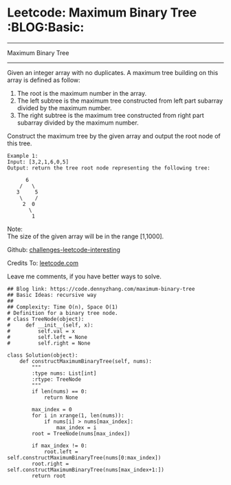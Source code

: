 # Leetcode: Maximum Binary Tree     :BLOG:Basic:


---

Maximum Binary Tree  

---

Given an integer array with no duplicates. A maximum tree building on this array is defined as follow:  

1.  The root is the maximum number in the array.
2.  The left subtree is the maximum tree constructed from left part subarray divided by the maximum number.
3.  The right subtree is the maximum tree constructed from right part subarray divided by the maximum number.

Construct the maximum tree by the given array and output the root node of this tree.  

    Example 1:
    Input: [3,2,1,6,0,5]
    Output: return the tree root node representing the following tree:
    
          6
        /   \
       3     5
        \    / 
         2  0   
           \
            1

Note:  
The size of the given array will be in the range [1,1000].  

Github: [challenges-leetcode-interesting](https://github.com/DennyZhang/challenges-leetcode-interesting/tree/master/maximum-binary-tree)  

Credits To: [leetcode.com](https://leetcode.com/problems/maximum-binary-tree/description/)  

Leave me comments, if you have better ways to solve.  

    ## Blog link: https://code.dennyzhang.com/maximum-binary-tree
    ## Basic Ideas: recursive way
    ##
    ## Complexity: Time O(n), Space O(1)
    # Definition for a binary tree node.
    # class TreeNode(object):
    #     def __init__(self, x):
    #         self.val = x
    #         self.left = None
    #         self.right = None
    
    class Solution(object):
        def constructMaximumBinaryTree(self, nums):
            """
            :type nums: List[int]
            :rtype: TreeNode
            """
            if len(nums) == 0:
                return None
    
            max_index = 0
            for i in xrange(1, len(nums)):
                if nums[i] > nums[max_index]:
                    max_index = i
            root = TreeNode(nums[max_index])
    
            if max_index != 0:
                root.left = self.constructMaximumBinaryTree(nums[0:max_index])
            root.right = self.constructMaximumBinaryTree(nums[max_index+1:])
            return root